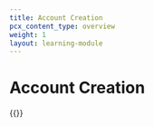 ```yaml
---
title: Account Creation
pcx_content_type: overview
weight: 1
layout: learning-module
---
```


# Account Creation

{{<learning-module-summary>}}
